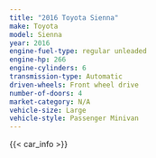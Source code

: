 ```yaml
---
title: "2016 Toyota Sienna"
make: Toyota
model: Sienna
year: 2016
engine-fuel-type: regular unleaded
engine-hp: 266
engine-cylinders: 6
transmission-type: Automatic
driven-wheels: Front wheel drive
number-of-doors: 4
market-category: N/A
vehicle-size: Large
vehicle-style: Passenger Minivan
---
```


{{< car_info >}}

